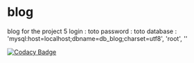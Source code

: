 # blog
blog for the project 5
login : toto
password : toto
database : 'mysql:host=localhost;dbname=db_blog;charset=utf8', 'root', ''

[![Codacy Badge](https://api.codacy.com/project/badge/Grade/5400080cb7ec4399a88ab6284ccc71c3)](https://www.codacy.com/project/muhammedInan/blog/dashboard?utm_source=github.com&amp;utm_medium=referral&amp;utm_content=muhammedInan/blog&amp;utm_campaign=Badge_Grade_Dashboard)

